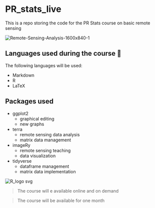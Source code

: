 # PR_stats_live
This is a repo storing the code for the PR Stats course on basic remote sensing

![Remote-Sensing-Analysis-1600x840-1](https://github.com/user-attachments/assets/63a15f92-2e48-4206-978d-ccacf8f07561)

## Languages used during the course 📖
The following languages will be used:
+ Markdown
+ R
+ LaTeX

## Packages used
+ ggplot2
  + graphical editing
  + new graphs
+ terra
  + remote sensing data analysis
  + matrix data management
+ imageRy
  + remote sensing teaching
  + data visualization
+ tidyverse
  + dataframe management
  + matrix data implementation

![R_logo svg](https://github.com/user-attachments/assets/d8aaf9b1-38f7-439b-8577-9efb2b56e364)


> The course will e available online and on demand

> The course will be available for one month
